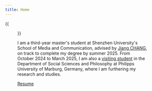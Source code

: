 ```yaml
---
title: Home
---
```


{{<figure src="/images/self.jpg" title="Hi! I’m Zhenting. My approach to both academia and life is rooted in the idea of ‘pessimism of the intellect, optimism of the will.’" width="360">}}

I am a third-year master's student at Shenzhen University's School of Media and Communication, advised by <a href='https://szu.academia.edu/JiangCHANG/CurriculumVitae' target="_blank"> Jiang CHANG</a >, on track to complete my degree by summer 2025. From October 2024 to March 2025, I am also a <a href='https://www.uni-marburg.de/en/fb03' target="_blank">visiting student</a > in the Department of Social Sciences and Philosophy at Philipps University of Marburg, Germany, where I am furthering my research and studies.

<a href='/files/简历-何振婷(10.18.24).pdf'  target="_blank"> Resume </a > 